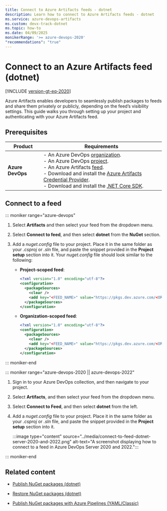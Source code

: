 ```yaml
---
title: Connect to Azure Artifacts feeds - dotnet
description: Learn how to connect to Azure Artifacts feeds - dotnet
ms.service: azure-devops-artifacts
ms.custom: devx-track-dotnet
ms.topic: how-to
ms.date: 04/09/2025
monikerRange: '>= azure-devops-2020'
"recommendations": "true"
---
```


# Connect to an Azure Artifacts feed (dotnet)

[!INCLUDE [version-gt-eq-2020](../../includes/version-gt-eq-2020.md)]

Azure Artifacts enables developers to seamlessly publish packages to feeds and share them privately or publicly, depending on the feed’s visibility settings. This guide walks you through setting up your project and authenticating with your Azure Artifacts feed.

## Prerequisites

| **Product**        | **Requirements**                       |
|--------------------|----------------------------------------|
| **Azure DevOps**   | - An Azure DevOps [organization](../../organizations/accounts/create-organization.md).<br>- An Azure DevOps [project](../../organizations/projects/create-project.md).<br> - An Azure Artifacts [feed](../get-started-nuget.md#create-feed).<br> - Download and install the [Azure Artifacts Credential Provider](https://github.com/microsoft/artifacts-credprovider).<br> - Download and install the [.NET Core SDK](https://dotnet.microsoft.com/en-us/download). |

## Connect to a feed

::: moniker range="azure-devops"

1. Select **Artifacts** and then select your feed from the dropdown menu.

1. Select **Connect to feed**, and then select **dotnet** from the **NuGet** section.

1. Add a *nuget.config* file to your project. Place it in the same folder as your *.csproj* or *.sln* file, and paste the snippet provided in the **Project setup** section into it. Your *nuget.config* file should look similar to the following:

    - **Project-scoped feed**:

        ```xml
        <?xml version="1.0" encoding="utf-8"?>
        <configuration>
          <packageSources>
            <clear />
            <add key="<FEED_NAME>" value="https://pkgs.dev.azure.com/<ORGANIZATION_NAME>/<PROJECT_NAME>/_packaging/<FEED_NAME>/nuget/v3/index.json" />
          </packageSources>
        </configuration>
        ```

    - **Organization-scoped feed**:

        ```xml
        <?xml version="1.0" encoding="utf-8"?>
        <configuration>
          <packageSources>
            <clear />
            <add key="<FEED_NAME>" value="https://pkgs.dev.azure.com/<ORGANIZATION_NAME>/_packaging/<FEED_NAME>/nuget/v3/index.json" />
          </packageSources>
        </configuration>
        ```

::: moniker-end

::: moniker range="azure-devops-2020 || azure-devops-2022"

1. Sign in to your Azure DevOps collection, and then navigate to your project.

1. Select **Artifacts**, and then select your feed from the dropdown menu.

1. Select **Connect to Feed**, and then select **dotnet** from the left.

1. Add a *nuget.config* file to your project. Place it in the same folder as your *.csproj* or *.sln* file, and paste the snippet provided in the **Project setup** section into it.

    :::image type="content" source="../media/connect-to-feed-dotnet-server-2020-and-2022.png" alt-text="A screenshot displaying how to connect to a feed in Azure DevOps Server 2020 and 2022.":::

::: moniker-end

## Related content

- [Publish NuGet packages (dotnet)](dotnet-exe.md)

- [Restore NuGet packages (dotnet)](restore-nuget-packages-dotnet.md)

- [Publish NuGet packages with Azure Pipelines (YAML/Classic)](../../pipelines/artifacts/nuget.md)


